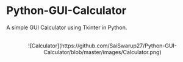 # Python-GUI-Calculator
A simple GUI Calculator using Tkinter in Python.<br/>
<br/>
<center>![Calculator](https://github.com/SaiSwarup27/Python-GUI-Calculator/blob/master/images/Calculator.png)</center>
